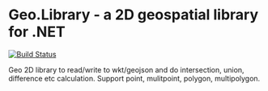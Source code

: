 # Geo.Library - a 2D geospatial library for .NET

[![Build Status](https://revitapp.visualstudio.com/GeoLibrary/_apis/build/status/GeoLibrary-ASP.NET%20Core-CI?branchName=master)](https://revitapp.visualstudio.com/GeoLibrary/_build/latest?definitionId=1)

Geo 2D library to read/write to wkt/geojson and do intersection, union, difference etc calculation. Support point, mulitpoint, polygon, multipolygon.
